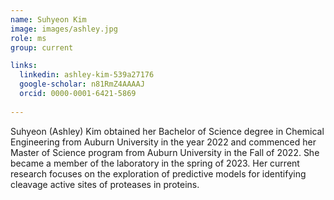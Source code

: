 ```yaml
---
name: Suhyeon Kim
image: images/ashley.jpg
role: ms
group: current

links:
  linkedin: ashley-kim-539a27176
  google-scholar: n81RmZ4AAAAJ
  orcid: 0000-0001-6421-5869
  
---
```


Suhyeon (Ashley) Kim obtained her Bachelor of Science degree in Chemical Engineering from Auburn University in the year 2022 and commenced her Master of 
Science program from Auburn University in the Fall of 2022. She became a member of the laboratory in the spring of 2023. Her current research 
focuses on the exploration of predictive models for identifying cleavage active sites of proteases in proteins.
